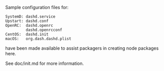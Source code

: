 Sample configuration files for:
```
SystemD: dashd.service
Upstart: dashd.conf
OpenRC:  dashd.openrc
         dashd.openrcconf
CentOS:  dashd.init
macOS:   org.dash.dashd.plist
```
have been made available to assist packagers in creating node packages here.

See doc/init.md for more information.
